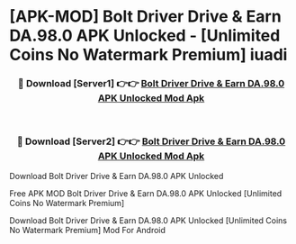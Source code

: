 # [APK-MOD] Bolt Driver  Drive & Earn DA.98.0 APK Unlocked - [Unlimited Coins No Watermark Premium] iuadi



<div align="center">
<h3>🔴 Download [Server1] 👉👉 <a href="https://momento.my/?title=Bolt_Driver__Drive_&_Earn_DA.98.0_APK_Unlocked">Bolt Driver  Drive & Earn DA.98.0 APK Unlocked Mod Apk</a></h3><br>

<h3>🔴 Download [Server2] 👉👉 <a href="https://momento.my/?title=Bolt_Driver__Drive_&_Earn_DA.98.0_APK_Unlocked">Bolt Driver  Drive & Earn DA.98.0 APK Unlocked Mod Apk</a></h3>
</div>



Download Bolt Driver  Drive & Earn DA.98.0 APK Unlocked 

Free APK MOD Bolt Driver  Drive & Earn DA.98.0 APK Unlocked [Unlimited Coins No Watermark Premium]

Download Bolt Driver  Drive & Earn DA.98.0 APK Unlocked [Unlimited Coins No Watermark Premium] Mod For Android
